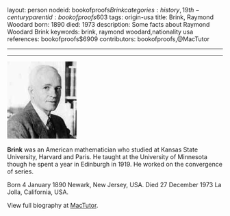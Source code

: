 layout: person
nodeid: bookofproofs$Brink
categories: history,19th-century
parentid: bookofproofs$603
tags: origin-usa
title: Brink, Raymond Woodard
born: 1890
died: 1973
description: Some facts about Raymond Woodard Brink
keywords: brink, raymond woodard,nationality usa
references: bookofproofs$6909
contributors: bookofproofs,@MacTutor

---


---

![Brink.jpg](https://github.com/bookofproofs/bookofproofs.github.io/blob/main/_sources/_assets/images/portraits/Brink.jpg?raw=true)

**Brink** was an American mathematician who studied at Kansas State University, Harvard and Paris. He taught at the University of Minnesota though he spent a year in Edinburgh in 1919. He worked on the convergence of series.

Born 4 January 1890 Newark, New Jersey, USA. Died 27 December 1973 La Jolla, California, USA.


View full biography at [MacTutor](https://mathshistory.st-andrews.ac.uk/Biographies/Brink/).